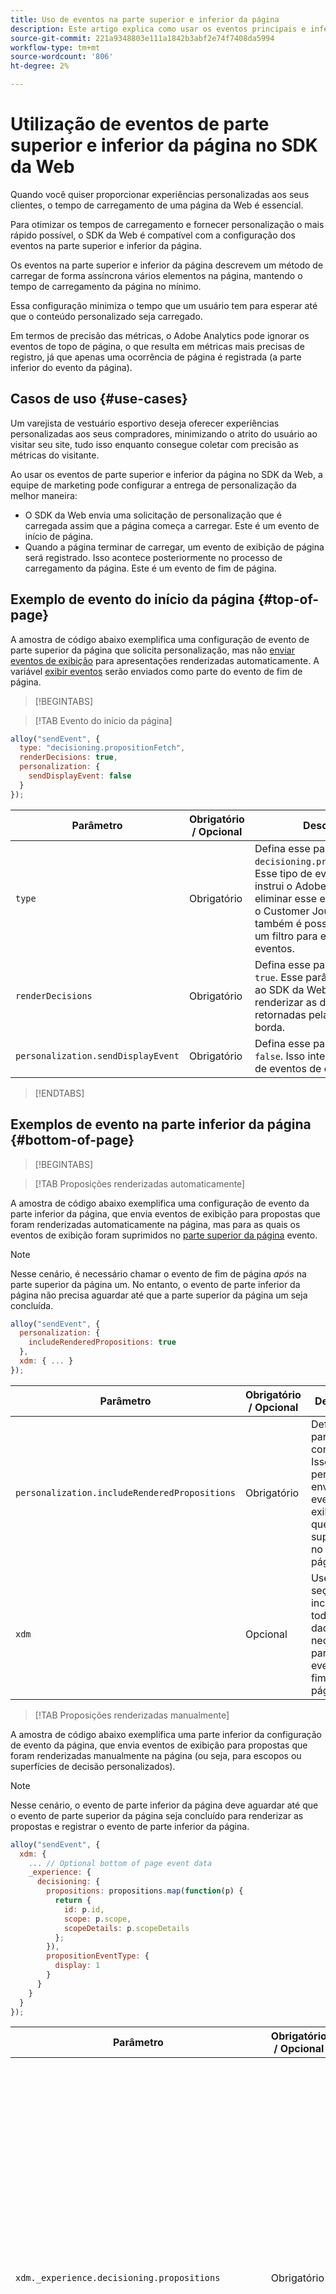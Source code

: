 ```yaml
---
title: Uso de eventos na parte superior e inferior da página
description: Este artigo explica como usar os eventos principais e inferiores da página no SDK da Web.
source-git-commit: 221a9348803e111a1842b3abf2e74f7408da5994
workflow-type: tm+mt
source-wordcount: '806'
ht-degree: 2%

---
```



# Utilização de eventos de parte superior e inferior da página no SDK da Web

Quando você quiser proporcionar experiências personalizadas aos seus clientes, o tempo de carregamento de uma página da Web é essencial.

Para otimizar os tempos de carregamento e fornecer personalização o mais rápido possível, o SDK da Web é compatível com a configuração dos eventos na parte superior e inferior da página.

Os eventos na parte superior e inferior da página descrevem um método de carregar de forma assíncrona vários elementos na página, mantendo o tempo de carregamento da página no mínimo.

Essa configuração minimiza o tempo que um usuário tem para esperar até que o conteúdo personalizado seja carregado.

Em termos de precisão das métricas, o Adobe Analytics pode ignorar os eventos de topo de página, o que resulta em métricas mais precisas de registro, já que apenas uma ocorrência de página é registrada (a parte inferior do evento da página).

## Casos de uso {#use-cases}

Um varejista de vestuário esportivo deseja oferecer experiências personalizadas aos seus compradores, minimizando o atrito do usuário ao visitar seu site, tudo isso enquanto consegue coletar com precisão as métricas do visitante.

Ao usar os eventos de parte superior e inferior da página no SDK da Web, a equipe de marketing pode configurar a entrega de personalização da melhor maneira:

* O SDK da Web envia uma solicitação de personalização que é carregada assim que a página começa a carregar. Este é um evento de início de página.
* Quando a página terminar de carregar, um evento de exibição de página será registrado. Isso acontece posteriormente no processo de carregamento da página. Este é um evento de fim de página.

## Exemplo de evento do início da página {#top-of-page}

A amostra de código abaixo exemplifica uma configuração de evento de parte superior da página que solicita personalização, mas não [enviar eventos de exibição](../personalization/display-events.md#send-sendEvent-calls) para apresentações renderizadas automaticamente. A variável [exibir eventos](../personalization/display-events.md#send-sendEvent-calls) serão enviados como parte do evento de fim de página.

>[!BEGINTABS]

>[!TAB Evento do início da página]

```js
alloy("sendEvent", {
  type: "decisioning.propositionFetch",
  renderDecisions: true,
  personalization: {
    sendDisplayEvent: false
  }
});
```

| Parâmetro | Obrigatório / Opcional | Descrição |
|---|---|---|
| `type` | Obrigatório | Defina esse parâmetro como `decisioning.propositionFetch`. Esse tipo de evento especial instrui o Adobe Analytics a eliminar esse evento. Ao usar o Customer Journey Analytics, também é possível configurar um filtro para eliminar esses eventos. |
| `renderDecisions` | Obrigatório | Defina esse parâmetro como `true`. Esse parâmetro informa ao SDK da Web para renderizar as decisões retornadas pela Rede de borda. |
| `personalization.sendDisplayEvent` | Obrigatório | Defina esse parâmetro como `false`. Isso interrompe o envio de eventos de exibição. |

>[!ENDTABS]

## Exemplos de evento na parte inferior da página {#bottom-of-page}

>[!BEGINTABS]

>[!TAB Proposições renderizadas automaticamente]

A amostra de código abaixo exemplifica uma configuração de evento da parte inferior da página, que envia eventos de exibição para propostas que foram renderizadas automaticamente na página, mas para as quais os eventos de exibição foram suprimidos no [parte superior da página](#top-of-page) evento.

>[!NOTE]
>
>Nesse cenário, é necessário chamar o evento de fim de página _após_ na parte superior da página um. No entanto, o evento de parte inferior da página não precisa aguardar até que a parte superior da página um seja concluída.

```js
alloy("sendEvent", {
  personalization: {
    includeRenderedPropositions: true
  },
  xdm: { ... }
});
```

| Parâmetro | Obrigatório / Opcional | Descrição |
|---|---|---|
| `personalization.includeRenderedPropositions` | Obrigatório | Defina esse parâmetro como `true`. Isso permite o envio de eventos de exibição que foram suprimidos no início da página. |
| `xdm` | Opcional | Use esta seção para incluir todos os dados necessários para o evento de fim de página. |

>[!TAB Proposições renderizadas manualmente]

A amostra de código abaixo exemplifica uma parte inferior da configuração de evento da página, que envia eventos de exibição para propostas que foram renderizadas manualmente na página (ou seja, para escopos ou superfícies de decisão personalizados).

>[!NOTE]
>
>Nesse cenário, o evento de parte inferior da página deve aguardar até que o evento de parte superior da página seja concluído para renderizar as propostas e registrar o evento de parte inferior da página.

```js
alloy("sendEvent", {
  xdm: { 
    ... // Optional bottom of page event data
    _experience: {
      decisioning: {
        propositions: propositions.map(function(p) {
          return {
            id: p.id,
            scope: p.scope,
            scopeDetails: p.scopeDetails
          };
        }),
        propositionEventType: {
          display: 1
        }
      }
    }
  }
});
```



| Parâmetro | Obrigatório / Opcional | Descrição |
|---|---|---|
| `xdm._experience.decisioning.propositions` | Obrigatório | Esta seção define as apresentações renderizadas manualmente. Você deve incluir a proposta `ID`, `scope`, e `scopeDetails`. Consulte a documentação sobre como [renderizar personalização manualmente](../personalization/rendering-personalization-content.md#manually) para obter mais informações sobre como registrar eventos de exibição para conteúdo renderizado manualmente. A personalização renderizada manualmente deve ser incluída na parte inferior da ocorrência da página. |
| `xdm._experience.decisioning.propositionEventType` | Obrigatório | Defina esse parâmetro como `display: 1`. |
| `xdm` | Opcional | Use esta seção para incluir todos os dados necessários para o evento de fim de página. |

>[!ENDTABS]


## Aplicativo de página única com ocorrências de página superior e inferior {#spa-example}


>[!BEGINTABS]

>[!TAB Primeira exibição de página]

O exemplo abaixo inclui a adição do obrigatório `xdm.web.webPageDetails.viewName` parâmetro. É isso que o torna um aplicativo de página única. A variável `viewName` neste exemplo, é a exibição carregada no carregamento da página.

```js
// Top of page, render decisions for the "home" view.
alloy("sendEvent", {
    type: "decisioning.propositionFetch",
    renderDecisions: true,
    personalization: {
        sendDisplayEvent: false
    },
    xdm: {
        web: {
            webPageDetails: {
                viewName: "home"
            }
        }
    }
});

// Bottom of page, send display events for the items that were rendered.
// Note: You need to include the viewName in both top and bottom of page so that the
// correct view is rendered at the top of the page, and the correct view is recorded
// at the bottom of the page.

alloy("sendEvent", {
    personalization: {
        includeRenderedPropositions: true
    },
    xdm: {
        ...,
        web: {
            webPageDetails: {
                viewName: "home"
            }
        }
    }
});
```

>[!TAB Segunda exibição de página (Opção 1)]

Neste exemplo, não há necessidade de fazer uma divisão de página de cima/baixo porque a personalização da página já foi buscada.

```js
alloy("sendEvent", {
  renderDecisions: true,
  xdm: {
    ...,
    web: {
      webPageDetails: {
        viewName: "cart"
      }
    }
  }
});
```


>[!TAB Segunda exibição de página (Opção 2)]

Se ainda precisar atrasar a parte inferior da ocorrência da página, você pode usar `applyPropositions` para a parte superior da ocorrência da página. Como nenhuma personalização precisa ser buscada e nenhum dado do Analytics precisa ser gravado, não há necessidade de fazer uma solicitação à Rede de borda.

```js
// top of page, render the decisions already fetched for the "cart" view.
alloy("applyPropositions", {
    viewName: "cart"
});

// bottom of page, send display events for the items that were rendered.
// Note: You need to include the viewName in both top and bottom of page so that the
// correct view is rendered at the top of the page, and the correct view is recorded
// at the bottom of the page.
alloy("sendEvent", {
    personalization: {
        includeRenderedPropositions: true
    },
    xdm: {
        ...,
        web: {
            webPageDetails: {
                viewName: "cart"
            }
        }
    }
});
```

>[!ENDTABS]

## Amostra do GitHub {#github-sample}

A amostra encontrada em [este endereço](https://github.com/adobe/alloy-samples/tree/main/top-and-bottom) demonstra como usar o Experience Platform e o SDK da Web para solicitar personalização na parte superior da página e enviar métricas de análise na parte inferior. Você pode baixar a amostra e executá-la localmente para entender como os eventos na parte superior e inferior da página funcionam.
